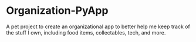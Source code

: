 # Organization-PyApp
A pet project to create an organizational app to better help me keep track of the stuff I own, including food items, collectables, tech, and more.
